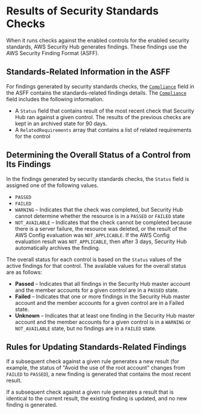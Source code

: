 # Results of Security Standards Checks<a name="securityhub-standards-results"></a>

When it runs checks against the enabled controls for the enabled security standards, AWS Security Hub generates findings\. These findings use the AWS Security Finding Format \(ASFF\)\.

## Standards\-Related Information in the ASFF<a name="securityhub-standards-results-asff"></a>

For findings generated by security standards checks, the [`Compliance`](securityhub-findings-format.md#asff-compliance) field in the ASFF contains the standards\-related findings details\. The [`Compliance`](securityhub-findings-format.md#asff-compliance) field includes the following information\.
+ A `Status` field that contains result of the most recent check that Security Hub ran against a given control\. The results of the previous checks are kept in an archived state for 90 days\.
+ A `RelatedRequirements` array that contains a list of related requirements for the control

## Determining the Overall Status of a Control from Its Findings<a name="securityhub-standards-results-status"></a>

In the findings generated by security standards checks, the `Status` field is assigned one of the following values\.
+ `PASSED`
+ `FAILED`
+ `WARNING` – Indicates that the check was completed, but Security Hub cannot determine whether the resource is in a `PASSED` or `FAILED` state
+ `NOT_AVAILABLE` – Indicates that the check cannot be completed because there is a server failure, the resource was deleted, or the result of the AWS Config evaluation was `NOT_APPLICABLE`\. If the AWS Config evaluation result was `NOT_APPLICABLE`, then after 3 days, Security Hub automatically archives the finding\.

The overall status for each control is based on the `Status` values of the active findings for that control\. The available values for the overall status are as follows:
+ **Passed** – Indicates that all findings in the Security Hub master account and the member accounts for a given control are in a `PASSED` state\.
+ **Failed** – Indicates that one or more findings in the Security Hub master account and the member accounts for a given control are in a Failed state\. 
+ **Unknown** – Indicates that at least one finding in the Security Hub master account and the member accounts for a given control is in a `WARNING` or `NOT_AVAILABLE` state, but no findings are in a `FAILED` state\.

## Rules for Updating Standards\-Related Findings<a name="securityhub-standards-results-updating"></a>

If a subsequent check against a given rule generates a new result \(for example, the status of "Avoid the use of the root account" changes from `FAILED` to `PASSED`\), a new finding is generated that contains the most recent result\.

If a subsequent check against a given rule generates a result that is identical to the current result, the existing finding is updated, and no new finding is generated\.